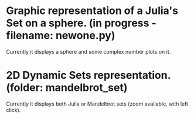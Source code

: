 # Graphic representation of a Julia's Set on a sphere. (in progress - filename: newone.py) 
Currently it displays a sphere and some complex number plots on it.

# 2D Dynamic Sets representation. (folder: mandelbrot_set)
Currently it displays both Julia or Mandelbrot sets (zoom available, with left click).
